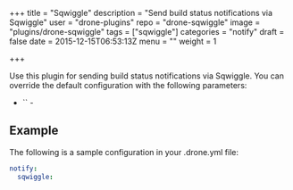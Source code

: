+++
title = "Sqwiggle"
description = "Send build status notifications via Sqwiggle"
user = "drone-plugins"
repo = "drone-sqwiggle"
image = "plugins/drone-sqwiggle"
tags = ["sqwiggle"]
categories = "notify"
draft = false
date = 2015-12-15T06:53:13Z
menu = ""
weight = 1

+++

Use this plugin for sending build status notifications via Sqwiggle. You can
override the default configuration with the following parameters:

* `` -

## Example

The following is a sample configuration in your .drone.yml file:

```yaml
notify:
  sqwiggle:
```

